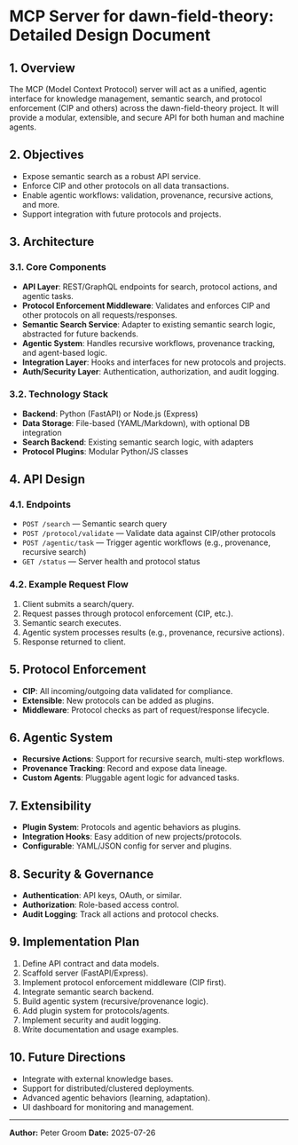 # MCP Server for dawn-field-theory: Detailed Design Document

## 1. Overview
The MCP (Model Context Protocol) server will act as a unified, agentic interface for knowledge management, semantic search, and protocol enforcement (CIP and others) across the dawn-field-theory project. It will provide a modular, extensible, and secure API for both human and machine agents.

## 2. Objectives
- Expose semantic search as a robust API service.
- Enforce CIP and other protocols on all data transactions.
- Enable agentic workflows: validation, provenance, recursive actions, and more.
- Support integration with future protocols and projects.

## 3. Architecture
### 3.1. Core Components
- **API Layer**: REST/GraphQL endpoints for search, protocol actions, and agentic tasks.
- **Protocol Enforcement Middleware**: Validates and enforces CIP and other protocols on all requests/responses.
- **Semantic Search Service**: Adapter to existing semantic search logic, abstracted for future backends.
- **Agentic System**: Handles recursive workflows, provenance tracking, and agent-based logic.
- **Integration Layer**: Hooks and interfaces for new protocols and projects.
- **Auth/Security Layer**: Authentication, authorization, and audit logging.

### 3.2. Technology Stack
- **Backend**: Python (FastAPI) or Node.js (Express)
- **Data Storage**: File-based (YAML/Markdown), with optional DB integration
- **Search Backend**: Existing semantic search logic, with adapters
- **Protocol Plugins**: Modular Python/JS classes

## 4. API Design
### 4.1. Endpoints
- `POST /search` — Semantic search query
- `POST /protocol/validate` — Validate data against CIP/other protocols
- `POST /agentic/task` — Trigger agentic workflows (e.g., provenance, recursive search)
- `GET /status` — Server health and protocol status

### 4.2. Example Request Flow
1. Client submits a search/query.
2. Request passes through protocol enforcement (CIP, etc.).
3. Semantic search executes.
4. Agentic system processes results (e.g., provenance, recursive actions).
5. Response returned to client.

## 5. Protocol Enforcement
- **CIP**: All incoming/outgoing data validated for compliance.
- **Extensible**: New protocols can be added as plugins.
- **Middleware**: Protocol checks as part of request/response lifecycle.

## 6. Agentic System
- **Recursive Actions**: Support for recursive search, multi-step workflows.
- **Provenance Tracking**: Record and expose data lineage.
- **Custom Agents**: Pluggable agent logic for advanced tasks.

## 7. Extensibility
- **Plugin System**: Protocols and agentic behaviors as plugins.
- **Integration Hooks**: Easy addition of new projects/protocols.
- **Configurable**: YAML/JSON config for server and plugins.

## 8. Security & Governance
- **Authentication**: API keys, OAuth, or similar.
- **Authorization**: Role-based access control.
- **Audit Logging**: Track all actions and protocol checks.

## 9. Implementation Plan
1. Define API contract and data models.
2. Scaffold server (FastAPI/Express).
3. Implement protocol enforcement middleware (CIP first).
4. Integrate semantic search backend.
5. Build agentic system (recursive/provenance logic).
6. Add plugin system for protocols/agents.
7. Implement security and audit logging.
8. Write documentation and usage examples.

## 10. Future Directions
- Integrate with external knowledge bases.
- Support for distributed/clustered deployments.
- Advanced agentic behaviors (learning, adaptation).
- UI dashboard for monitoring and management.

---

**Author:** Peter Groom
**Date:** 2025-07-26
